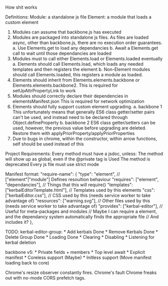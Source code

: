 How shit works

Definitions:
	Module: a standalone js file
	Element: a module that loads a custom element

1.	Modules can assume that backbone.js has executed
2.	Modules are packaged into standalone js files.
	As files are loaded async, other than backbone.js, there are no
	execution order guarantees.
	a.	Use Elements.get to load any dependancies
	b.	Await a Elements.get call to wait until those dependancies are loaded
3.	Modules must to call either Elements.load or Elements.loaded eventually
	a.	Elements should call Elements.load, which loads any needed templates
		and then registers the element
	b.	Non-Element modules should call Elements.loaded, this registers a
		module as loaded.
4.	Elements should inherit from Elements.elements.backbone or Elements.elements.backbone2.
	This is required for setUpAttrPropertyLink to work
5. 	Modules should correctly declare their dependencies in elementsManifest.json
	This is required for network optimization
6.	Elements should fully support custom element upgrading.
	a. backbone 1
		This unfortunately means that generally ES6 class getter/setter pairs can't be used, and
		instead need to be declared through Object.defineProperty
	b. backbone 2
		ES6 class getter/setters can be used, however, the previous value before upgrading are deleted. Restore them with applyPriorProperty/applyPriorProperties
7.	Due to bugs in chrome, within the constructor, within arrow functions,
	self should be used instead of this

Project Requirements:
	Every method must have a jsdoc, unless:
		The method will show up as global, even if the @private tag is Used
		The method is deprecated
	Every js file must use strict mode

Manifest format:
"require-name": {
	"type": "element", // ["element"|"module"] Defines resoultion behaviour
	"requires": ["element", "dependancies"], // Things that this will require()
	"templates": ["kerbalEditorTemplate.html"], // Templates used by this elements
	"css": ["kerbalEditor.css"], // CSS used by this (needs service worker to take advantage of)
	"resources": ["warning.svg"], // Other files used by this (needs service worker to take advantage of)
	"provides": ["kerbal-editor"], // Useful for meta-packages and modules
	// Maybe I can require a element, and the dependancy system automatically finds the appropriate file
	// And includes it?
},

TODO:
kerbal-editor-group:
	* Add kerbals Done
	* Remove Kerbals Done
	* Delete Group Done
	* Loading Done
	* Clearing
	* Disabling
	* Listening for kerbal deletion


backbone v5:
	* Private fields + members
	* Top level await
	* Explicit manifest
	* Coreless support (Maybe)
	* Initless support (Move manifest loading back to core)

Chrome's resize observer constantly fires. Chrome's fault
Chrome freaks out with no-mode CORS prefetch tags.
